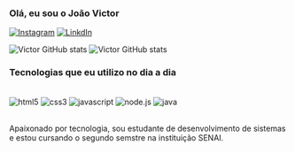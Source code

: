 ### Olá, eu sou o João Victor

[![Instagram](https://img.shields.io/badge/Instagram-E4405F?style=for-the-badge&logo=instagram&logoColor=white)](https://instagram.com/victords.__?igshid=MmU2YjMzNjRlOQ==)
[![LinkdIn](https://img.shields.io/badge/LinkedIn-0077B5?style=for-the-badge&logo=linkedin&logoColor=white)](https://www.linkedin.com/in/jo%C3%A3o-victor-de-souza-7442a0267)

![Victor GitHub stats](https://github-readme-stats.vercel.app/api?username=victor-dv&show_icons=true&theme=dracula)
![Victor GitHub stats](https://github-readme-stats.vercel.app/api/top-langs/?username=victor-dv&show_icons=true&theme=transparent)

### Tecnologias que eu utilizo no dia a dia

<div style=" inline_block"><br/>
  <img align="center" alt="html5" src= "https://img.shields.io/badge/HTML5-E34F26?style=for-the-badge&logo=html5&logoColor=white">
   <img align="center" alt="css3" src= "https://img.shields.io/badge/CSS3-1572B6?style=for-the-badge&logo=css3&logoColor=white">
   <img align="center" alt="javascript" src= "https://img.shields.io/badge/JavaScript-323330?style=for-the-badge&logo=javascript&logoColor=F7DF1E">
   <img align="center" alt="node.js" src= "https://img.shields.io/badge/Node.js-43853D?style=for-the-badge&logo=node.js&logoColor=white">
   <img align="center" alt="java" src= "https://img.shields.io/badge/Java-ED8B00?style=for-the-badge&logo=openjdk&logoColor=white">
</div><br/>

Apaixonado por tecnologia, sou estudante de desenvolvimento de sistemas e estou cursando
o segundo semstre na instituição SENAI.



